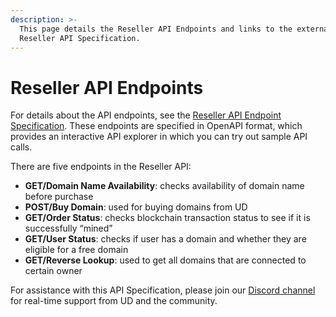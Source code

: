 ```yaml
---
description: >-
  This page details the Reseller API Endpoints and links to the external
  Reseller API Specification.
---
```


# Reseller API Endpoints

For details about the API endpoints, see the [Reseller API Endpoint Specification](https://apidocs.unstoppabledomains.com/#tag/reseller). These endpoints are specified in OpenAPI format, which provides an interactive API explorer in which you can try out sample API calls.

There are five endpoints in the Reseller API:

* **GET/Domain Name Availability**: checks availability of domain name before purchase
* **POST/Buy Domain**: used for buying domains from UD
* **GET/Order Status**: checks blockchain transaction status to see if it is successfully “mined”
* **GET/User Status**: checks if user has a domain and whether they are eligible for a free domain
* **GET/Reverse Lookup**: used to get all domains that are connected to certain owner

For assistance with this API Specification, please join our [Discord channel](https://discord.gg/b6ZVxSZ9Hn) for real-time support from UD and the community.

